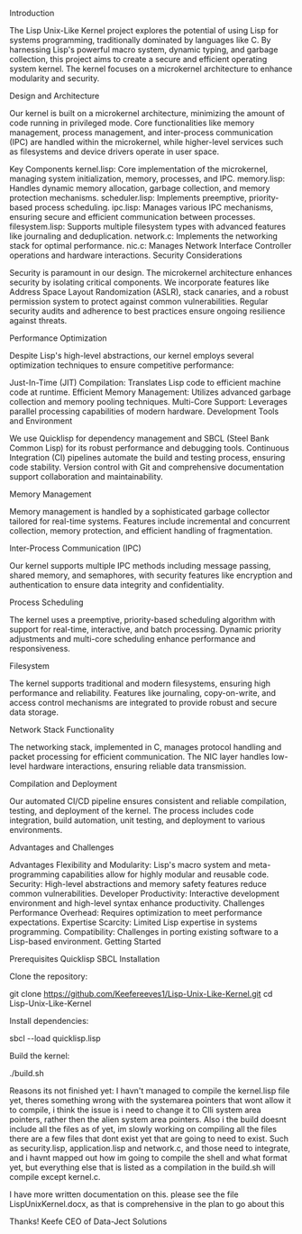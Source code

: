 Introduction

The Lisp Unix-Like Kernel project explores the potential of using Lisp for systems programming, traditionally dominated by languages like C. By harnessing Lisp's powerful macro system, dynamic typing, and garbage collection, this project aims to create a secure and efficient operating system kernel. The kernel focuses on a microkernel architecture to enhance modularity and security.

Design and Architecture

Our kernel is built on a microkernel architecture, minimizing the amount of code running in privileged mode. Core functionalities like memory management, process management, and inter-process communication (IPC) are handled within the microkernel, while higher-level services such as filesystems and device drivers operate in user space.

Key Components
kernel.lisp: Core implementation of the microkernel, managing system initialization, memory, processes, and IPC.
memory.lisp: Handles dynamic memory allocation, garbage collection, and memory protection mechanisms.
scheduler.lisp: Implements preemptive, priority-based process scheduling.
ipc.lisp: Manages various IPC mechanisms, ensuring secure and efficient communication between processes.
filesystem.lisp: Supports multiple filesystem types with advanced features like journaling and deduplication.
network.c: Implements the networking stack for optimal performance.
nic.c: Manages Network Interface Controller operations and hardware interactions.
Security Considerations

Security is paramount in our design. The microkernel architecture enhances security by isolating critical components. We incorporate features like Address Space Layout Randomization (ASLR), stack canaries, and a robust permission system to protect against common vulnerabilities. Regular security audits and adherence to best practices ensure ongoing resilience against threats.

Performance Optimization

Despite Lisp's high-level abstractions, our kernel employs several optimization techniques to ensure competitive performance:

Just-In-Time (JIT) Compilation: Translates Lisp code to efficient machine code at runtime.
Efficient Memory Management: Utilizes advanced garbage collection and memory pooling techniques.
Multi-Core Support: Leverages parallel processing capabilities of modern hardware.
Development Tools and Environment

We use Quicklisp for dependency management and SBCL (Steel Bank Common Lisp) for its robust performance and debugging tools. Continuous Integration (CI) pipelines automate the build and testing process, ensuring code stability. Version control with Git and comprehensive documentation support collaboration and maintainability.

Memory Management

Memory management is handled by a sophisticated garbage collector tailored for real-time systems. Features include incremental and concurrent collection, memory protection, and efficient handling of fragmentation.

Inter-Process Communication (IPC)

Our kernel supports multiple IPC methods including message passing, shared memory, and semaphores, with security features like encryption and authentication to ensure data integrity and confidentiality.

Process Scheduling

The kernel uses a preemptive, priority-based scheduling algorithm with support for real-time, interactive, and batch processing. Dynamic priority adjustments and multi-core scheduling enhance performance and responsiveness.

Filesystem

The kernel supports traditional and modern filesystems, ensuring high performance and reliability. Features like journaling, copy-on-write, and access control mechanisms are integrated to provide robust and secure data storage.

Network Stack Functionality

The networking stack, implemented in C, manages protocol handling and packet processing for efficient communication. The NIC layer handles low-level hardware interactions, ensuring reliable data transmission.

Compilation and Deployment

Our automated CI/CD pipeline ensures consistent and reliable compilation, testing, and deployment of the kernel. The process includes code integration, build automation, unit testing, and deployment to various environments.

Advantages and Challenges

Advantages
Flexibility and Modularity: Lisp's macro system and meta-programming capabilities allow for highly modular and reusable code.
Security: High-level abstractions and memory safety features reduce common vulnerabilities.
Developer Productivity: Interactive development environment and high-level syntax enhance productivity.
Challenges
Performance Overhead: Requires optimization to meet performance expectations.
Expertise Scarcity: Limited Lisp expertise in systems programming.
Compatibility: Challenges in porting existing software to a Lisp-based environment.
Getting Started

Prerequisites
Quicklisp
SBCL
Installation

Clone the repository:

git clone https://github.com/Keefereeves1/Lisp-Unix-Like-Kernel.git
cd Lisp-Unix-Like-Kernel

Install dependencies:

sbcl --load quicklisp.lisp

Build the kernel:


./build.sh


Reasons its not finished yet:
I havn't managed to compile the kernel.lisp file yet, theres something wrong with the systemarea pointers that wont allow it to compile, i think the issue is i need to change 
it to Clli system area pointers, rather then the alien system area pointers. Also i the build doesnt include all the files as of yet, im slowly working on compiling all the files
there are a few files that dont exist yet that are going to need to exist. Such as security.lisp, application.lisp and network.c, and those need to integrate, and i havnt mapped
out how im going to compile the shell and what format yet, but everything else that is listed as a compilation in the build.sh will compile except kernel.c. 

I have more written documentation on this. please see the file LispUnixKernel.docx, as that is comprehensive in the plan to go about this

Thanks!
Keefe
CEO of Data-Ject Solutions



